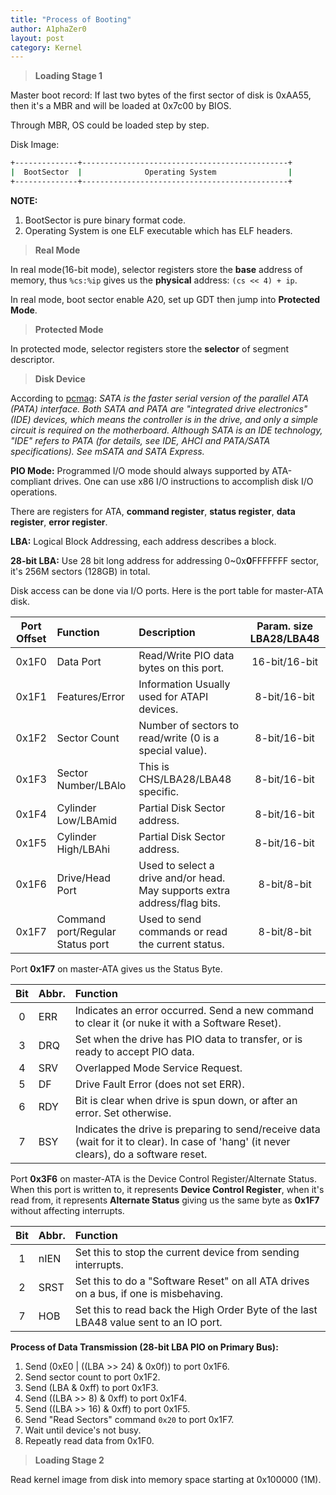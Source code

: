 ```yaml
---
title: "Process of Booting"
author: A1phaZer0
layout: post
category: Kernel
---
```


> **Loading Stage 1**

Master boot record: If last two bytes of the first sector of disk is 0xAA55, then it's a MBR and will be loaded at 0x7c00 by BIOS.

Through MBR, OS could be loaded step by step.

Disk Image:

```bash
+--------------+----------------------------------------------+
|  BootSector  |              Operating System                |
+--------------+----------------------------------------------+
```
**NOTE:**
1. BootSector is pure binary format code.
2. Operating System is one ELF executable which has ELF headers.

<!--more-->

> **Real Mode**

In real mode(16-bit mode), selector registers store the **base** address of memory, thus `%cs:%ip` gives us the **physical** address: `(cs << 4) + ip`.

In real mode, boot sector enable A20, set up GDT then jump into **Protected Mode**.

> **Protected Mode**

In protected mode, selector registers store the **selector** of segment descriptor.

> **Disk Device**

According to [pcmag][PCMAG]: *SATA is the faster serial version of the parallel ATA (PATA) interface. Both SATA and PATA are "integrated drive electronics" (IDE) devices, which means the controller is in the drive, and only a simple circuit is required on the motherboard. Although SATA is an IDE technology, "IDE" refers to PATA (for details, see IDE, AHCI and PATA/SATA specifications). See mSATA and SATA Express.*

**PIO Mode:** Programmed I/O mode should always supported by ATA-compliant drives. One can use x86 I/O instructions to accomplish disk I/O operations.

There are registers for ATA, **command register**, **status register**, **data register**, **error register**.

**LBA:** Logical Block Addressing, each address describes a block.

**28-bit LBA:** Use 28 bit long address for addressing 0~0x**0**FFFFFFF sector, it's 256M sectors (128GB) in total.

Disk access can be done via I/O ports. Here is the port table for master-ATA disk.


|Port Offset|Function|Description|Param. size LBA28/LBA48
|:---:|:---|:---|:---:|
|0x1F0|Data Port|Read/Write PIO data bytes on this port.|16-bit/16-bit
|0x1F1|Features/Error|Information	Usually used for ATAPI devices.|8-bit/16-bit
|0x1F2|Sector Count|Number of sectors to read/write (0 is a special value).|8-bit/16-bit
|0x1F3|Sector Number/LBAlo|This is CHS/LBA28/LBA48 specific.|8-bit/16-bit
|0x1F4|Cylinder Low/LBAmid|Partial Disk Sector address.|8-bit/16-bit
|0x1F5|Cylinder High/LBAhi|Partial Disk Sector address.|8-bit/16-bit
|0x1F6|Drive/Head Port|Used to select a drive and/or head. May supports extra address/flag bits.|8-bit/8-bit
|0x1F7|Command port/Regular Status port|Used to send commands or read the current status.|8-bit/8-bit

Port **0x1F7** on master-ATA gives us the Status Byte.

|Bit|Abbr.|Function|
|:---:|:---|:---|
|0|ERR|Indicates an error occurred. Send a new command to clear it (or nuke it with a Software Reset).
|3|DRQ|Set when the drive has PIO data to transfer, or is ready to accept PIO data.
|4|SRV|Overlapped Mode Service Request.
|5|DF|Drive Fault Error (does not set ERR).
|6|RDY|Bit is clear when drive is spun down, or after an error. Set otherwise.
|7|BSY|Indicates the drive is preparing to send/receive data (wait for it to clear). In case of 'hang' (it never clears), do a software reset. 

Port **0x3F6** on master-ATA is the Device Control Register/Alternate Status. When this port is written to, it represents **Device Control Register**, when it's read from, it represents **Alternate Status** giving us the same byte as **0x1F7** without affecting interrupts.

|Bit|Abbr.|Function|
|:---:|:---|:---|
|1|nIEN|Set this to stop the current device from sending interrupts.|
|2|SRST|Set this to do a "Software Reset" on all ATA drives on a bus, if one is misbehaving.|
|7|HOB|Set this to read back the High Order Byte of the last LBA48 value sent to an IO port. |

**Process of Data Transmission (28-bit LBA PIO on Primary Bus):**

1. Send (0xE0 \| ((LBA >> 24) & 0x0f)) to port 0x1F6.
2. Send sector count to port 0x1F2.
3. Send (LBA & 0xff) to port 0x1F3.
4. Send ((LBA >> 8) & 0xff) to port 0x1F4.
5. Send ((LBA >> 16) & 0xff) to port 0x1F5.
6. Send "Read Sectors" command `0x20` to port 0x1F7.
7. Wait until device's not busy.
8. Repeatly read data from 0x1F0.


> **Loading Stage 2**

Read kernel image from disk into memory space starting at 0x100000 (1M).

[PCMAG]:https://www.pcmag.com/encyclopedia/term/50811/sata

